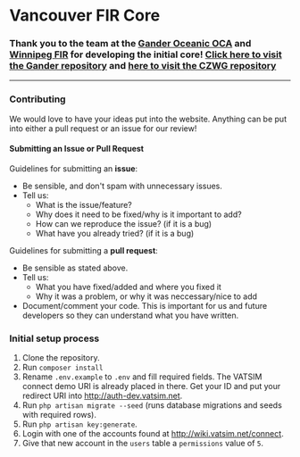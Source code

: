 # Vancouver FIR Core

### Thank you to the team at the [Gander Oceanic OCA](https://github.com/gander-oceanic-fir-vatsim) and [Winnipeg FIR](https://github.com/winnipegfir) for developing the initial core! [Click here to visit the Gander repository](https://github.com/gander-oceanic-fir-vatsim/czqo-core) and [here to visit the CZWG repository](https://github.com/winnipegfir/CZWG-core)
---
### Contributing

We would love to have your ideas put into the website. Anything can be put into either a pull request or an issue for our review!

#### Submitting an Issue or Pull Request
Guidelines for submitting an **issue**:

- Be sensible, and don't spam with unnecessary issues.
- Tell us:
  - What is the issue/feature?
  - Why does it need to be fixed/why is it important to add?
  - How can we reproduce the issue? (if it is a bug)
  - What have you already tried? (if it is a bug)

Guidelines for submitting a **pull request**:
- Be sensible as stated above.
- Tell us:
  - What you have fixed/added and where you fixed it
  - Why it was a problem, or why it was neccessary/nice to add
- Document/comment your code. This is important for us and future developers so they can understand what you have written.

### Initial setup process

1. Clone the repository.
1. Run `composer install`
1. Rename `.env.example` to `.env` and fill required fields. The VATSIM connect demo URI is already placed in there. Get your ID and put your redirect URI into http://auth-dev.vatsim.net.
1. Run `php artisan migrate --seed` (runs database migrations and seeds with required rows).
1. Run `php artisan key:generate`.
1. Login with one of the accounts found at http://wiki.vatsim.net/connect.
1. Give that new account in the `users` table a `permissions` value of `5`.


